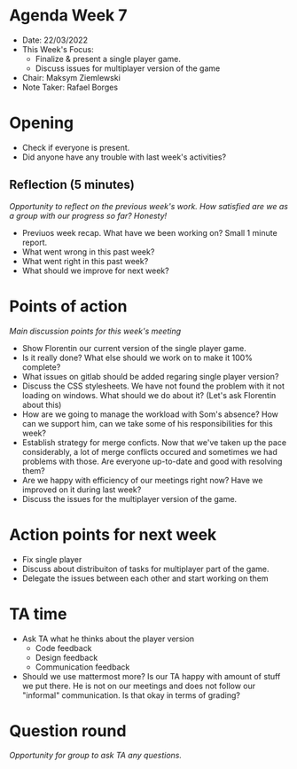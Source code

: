 # Agenda Week 7

- Date: 22/03/2022
- This Week's Focus:
  - Finalize & present a single player game. 
  - Discuss issues for multiplayer version of the game
- Chair: Maksym Ziemlewski
- Note Taker: Rafael Borges


# Opening
- Check if everyone is present.
- Did anyone have any trouble with last week's activities?

## Reflection (5 minutes)

_Opportunity to reflect on the previous week's work. How satisfied are we as a group with our progress so far? Honesty!_

- Previuos week recap. What have we been working on? Small 1 minute report.
- What went wrong in this past week?
- What went right in this past week?
- What should we improve for next week?


# Points of action
_Main discussion points for this week's meeting_

- Show Florentin our current version of the single player game. 
- Is it really done? What else should we work on to make it 100% complete?
- What issues on gitlab should be added regaring single player version?
- Discuss the CSS stylesheets. We have not found the problem with it not loading on windows. What should we do about it? (Let's ask Florentin about this)
- How are we going to manage the workload with Som's absence? How can we support him, can we take some of his responsibilities for this week?
- Establish strategy for merge conficts. Now that we've taken up the pace considerably, a lot of merge conflicts occured and sometimes we had problems with those. Are everyone up-to-date and good with resolving them?
- Are we happy with efficiency of our meetings right now? Have we improved on it during last week?
- Discuss the issues for the multiplayer version of the game.

# Action points for next week
- Fix single player
- Discuss about distribuiton of tasks for multiplayer part of the game.
- Delegate the issues between each other and start working on them


# TA time
- Ask TA what he thinks about the  player version
    - Code feedback
    - Design feedback
    - Communication feedback
- Should we use mattermost more? Is our TA happy with amount of stuff we put there. He is not on our meetings and does not follow our "informal" communication. Is that okay in terms of grading?

# Question round
*Opportunity for group to ask TA any questions.*

